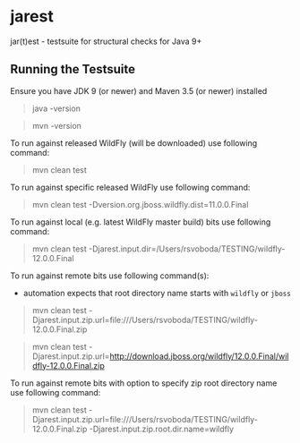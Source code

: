 # jarest
jar(t)est - testsuite for structural checks for Java 9+

## Running the Testsuite

Ensure you have JDK 9 (or newer) and  Maven 3.5 (or newer) installed

> java -version

> mvn -version

To run against released WildFly (will be downloaded) use following command:

> mvn clean test

To run against specific released WildFly use following command:

> mvn clean test -Dversion.org.jboss.wildfly.dist=11.0.0.Final

To run against local (e.g. latest WildFly master build) bits use following command:

> mvn clean test -Djarest.input.dir=/Users/rsvoboda/TESTING/wildfly-12.0.0.Final

To run against remote bits use following command(s):
 * automation expects that root directory name starts with `wildfly` or `jboss`
> mvn clean test -Djarest.input.zip.url=file:///Users/rsvoboda/TESTING/wildfly-12.0.0.Final.zip

> mvn clean test -Djarest.input.zip.url=http://download.jboss.org/wildfly/12.0.0.Final/wildfly-12.0.0.Final.zip

To run against remote bits with option to specify zip root directory name use following command:

> mvn clean test -Djarest.input.zip.url=file:///Users/rsvoboda/TESTING/wildfly-12.0.0.Final.zip -Djarest.input.zip.root.dir.name=wildfly
